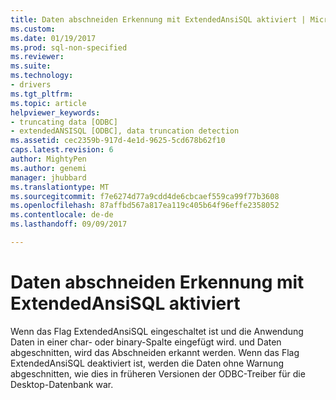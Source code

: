 ```yaml
---
title: Daten abschneiden Erkennung mit ExtendedAnsiSQL aktiviert | Microsoft Docs
ms.custom: 
ms.date: 01/19/2017
ms.prod: sql-non-specified
ms.reviewer: 
ms.suite: 
ms.technology:
- drivers
ms.tgt_pltfrm: 
ms.topic: article
helpviewer_keywords:
- truncating data [ODBC]
- extendedANSISQL [ODBC], data truncation detection
ms.assetid: cec2359b-917d-4e1d-9625-5cd678b62f10
caps.latest.revision: 6
author: MightyPen
ms.author: genemi
manager: jhubbard
ms.translationtype: MT
ms.sourcegitcommit: f7e6274d77a9cdd4de6cbcaef559ca99f77b3608
ms.openlocfilehash: 87affbd567a817ea119c405b64f96effe2358052
ms.contentlocale: de-de
ms.lasthandoff: 09/09/2017

---
```

# <a name="data-truncation-detection-enabled-using-extendedansisql"></a>Daten abschneiden Erkennung mit ExtendedAnsiSQL aktiviert
Wenn das Flag ExtendedAnsiSQL eingeschaltet ist und die Anwendung Daten in einer char- oder binary-Spalte eingefügt wird. und Daten abgeschnitten, wird das Abschneiden erkannt werden. Wenn das Flag ExtendedAnsiSQL deaktiviert ist, werden die Daten ohne Warnung abgeschnitten, wie dies in früheren Versionen der ODBC-Treiber für die Desktop-Datenbank war.
